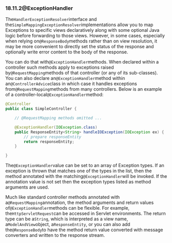 ### 18.11.2@ExceptionHandler

The`HandlerExceptionResolver`interface and the`SimpleMappingExceptionResolver`implementations allow you to map Exceptions to specific views declaratively along with some optional Java logic before forwarding to those views. However, in some cases, especially when relying on`@ResponseBody`methods rather than on view resolution, it may be more convenient to directly set the status of the response and optionally write error content to the body of the response.

You can do that with`@ExceptionHandler`methods. When declared within a controller such methods apply to exceptions raised by`@RequestMapping`methods of that controller \(or any of its sub-classes\). You can also declare an`@ExceptionHandler`method within an`@ControllerAdvice`class in which case it handles exceptions from`@RequestMapping`methods from many controllers. Below is an example of a controller-local`@ExceptionHandler`method:

```java
@Controller
public class SimpleController {

	// @RequestMapping methods omitted ...

	@ExceptionHandler(IOException.class)
	public ResponseEntity<String> handleIOException(IOException ex) {
		// prepare responseEntity
		return responseEntity;
	}

}
```

The`@ExceptionHandler`value can be set to an array of Exception types. If an exception is thrown that matches one of the types in the list, then the method annotated with the matching`@ExceptionHandler`will be invoked. If the annotation value is not set then the exception types listed as method arguments are used.

Much like standard controller methods annotated with a`@RequestMapping`annotation, the method arguments and return values of`@ExceptionHandler`methods can be flexible. For example, the`HttpServletRequest`can be accessed in Servlet environments. The return type can be a`String`, which is interpreted as a view name, a`ModelAndView`object, a`ResponseEntity`, or you can also add the`@ResponseBody`to have the method return value converted with message converters and written to the response stream.

